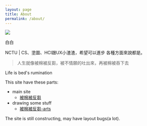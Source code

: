 ```yaml
---
layout: page
title: About
permalink: /about/
---
```

<!-- 
This is the base Jekyll theme. You can find out more info about customizing your Jekyll theme, as well as basic Jekyll usage documentation at [jekyllrb.com](https://jekyllrb.com/)

You can find the source code for Minima at GitHub:
[jekyll][jekyll-organization] /
[minima](https://github.com/jekyll/minima)

You can find the source code for Jekyll at GitHub:
[jekyll][jekyll-organization] /
[jekyll](https://github.com/jekyll/jekyll)


[jekyll-organization]: https://github.com/jekyll
 -->

<div class="about" id="info-container">
<div class="about" id="info-head">
<img src="https://scontent.frmq2-2.fna.fbcdn.net/v/t1.0-9/78044394_2234422519995604_3375545906098077696_o.jpg?_nc_cat=109&_nc_oc=AQlbZTyY_5_ElaqKDacFsQjXBK6vI18X4b1m6nzbuiEzDuLFp4epP6Wq7jNL3vjtITw&_nc_ht=scontent.frmq2-2.fna&oh=2b2175d73ab6cab70646e711618df87d&oe=5ECAEEC8">
</div>
<p class="about" id="info-name">
	白白
</p>
<p class="about" id="info-intro">
NCTU | CS、塗圖、HCI跟UX小渣渣，希望可以進步 各種方面來說都是。
</p>
</div>

> 人生就像被棉被反芻，被不情願的吐出來，再被棉被吞下去

Life is bed's rumination



This site have these parts:

- main site
	- [被棉被反芻](/)
- drawing some stuff
	- [被棉被反芻-arts](/arts)

The site is still constructing, may have layout bugs(a lot).
